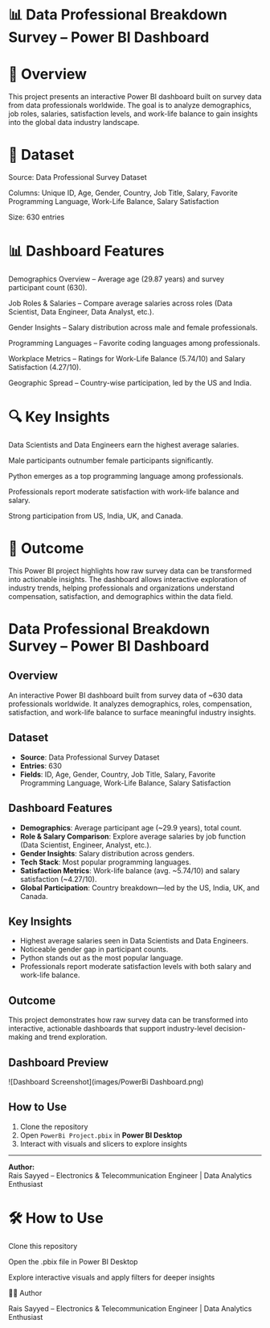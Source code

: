 # 📊 Data Professional Breakdown Survey – Power BI Dashboard

# 📌 Overview

This project presents an interactive Power BI dashboard built on survey data from data professionals worldwide. The goal is to analyze demographics, job roles, salaries, satisfaction levels, and work-life balance to gain insights into the global data industry landscape.

# 📂 Dataset

Source: Data Professional Survey Dataset

Columns: Unique ID, Age, Gender, Country, Job Title, Salary, Favorite Programming Language, Work-Life Balance, Salary Satisfaction

Size: 630 entries

# 📊 Dashboard Features

Demographics Overview – Average age (29.87 years) and survey participant count (630).

Job Roles & Salaries – Compare average salaries across roles (Data Scientist, Data Engineer, Data Analyst, etc.).

Gender Insights – Salary distribution across male and female professionals.

Programming Languages – Favorite coding languages among professionals.

Workplace Metrics – Ratings for Work-Life Balance (5.74/10) and Salary Satisfaction (4.27/10).

Geographic Spread – Country-wise participation, led by the US and India.

# 🔍 Key Insights

Data Scientists and Data Engineers earn the highest average salaries.

Male participants outnumber female participants significantly.

Python emerges as a top programming language among professionals.

Professionals report moderate satisfaction with work-life balance and salary.

Strong participation from US, India, UK, and Canada.

# 🚀 Outcome

This Power BI project highlights how raw survey data can be transformed into actionable insights. The dashboard allows interactive exploration of industry trends, helping professionals and organizations understand compensation, satisfaction, and demographics within the data field.

# Data Professional Breakdown Survey – Power BI Dashboard

## Overview
An interactive Power BI dashboard built from survey data of ~630 data professionals worldwide. It analyzes demographics, roles, compensation, satisfaction, and work-life balance to surface meaningful industry insights.

## Dataset
- **Source**: Data Professional Survey Dataset  
- **Entries**: 630  
- **Fields**: ID, Age, Gender, Country, Job Title, Salary, Favorite Programming Language, Work-Life Balance, Salary Satisfaction

## Dashboard Features
- **Demographics**: Average participant age (~29.9 years), total count.
- **Role & Salary Comparison**: Explore average salaries by job function (Data Scientist, Engineer, Analyst, etc.).
- **Gender Insights**: Salary distribution across genders.
- **Tech Stack**: Most popular programming languages.
- **Satisfaction Metrics**: Work-life balance (avg. ~5.74/10) and salary satisfaction (~4.27/10).
- **Global Participation**: Country breakdown—led by the US, India, UK, and Canada.

## Key Insights
- Highest average salaries seen in Data Scientists and Data Engineers.
- Noticeable gender gap in participant counts.
- Python stands out as the most popular language.
- Professionals report moderate satisfaction levels with both salary and work-life balance.

## Outcome
This project demonstrates how raw survey data can be transformed into interactive, actionable dashboards that support industry-level decision-making and trend exploration.

## Dashboard Preview  
![Dashboard Screenshot](images/PowerBi Dashboard.png)

## How to Use
1. Clone the repository  
2. Open `PowerBi Project.pbix` in **Power BI Desktop**  
3. Interact with visuals and slicers to explore insights

---

**Author:**  
Rais Sayyed – Electronics & Telecommunication Engineer | Data Analytics Enthusiast


# 🛠️ How to Use

Clone this repository

Open the .pbix file in Power BI Desktop

Explore interactive visuals and apply filters for deeper insights

👨‍💻 Author

Rais Sayyed – Electronics & Telecommunication Engineer | Data Analytics Enthusiast
